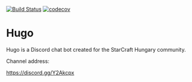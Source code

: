[![Build Status](https://travis-ci.org/Dimitri0xff/hugo.svg?branch=master)](https://travis-ci.org/Dimitri0xff/hugo)
[![codecov](https://codecov.io/gh/Dimitri0xff/hugo/branch/master/graph/badge.svg)](https://codecov.io/gh/Dimitri0xff/hugo)

# Hugo

Hugo is a Discord chat bot created for the StarCraft Hungary community.

Channel address:

https://discord.gg/Y2Akcpx
